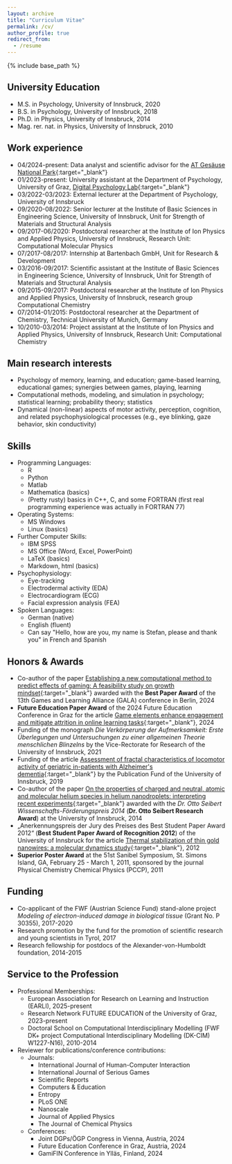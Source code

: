 ```yaml
---
layout: archive
title: "Curriculum Vitae"
permalink: /cv/
author_profile: true
redirect_from:
  - /resume
---
```


{% include base_path %}

University Education
------
* M.S. in Psychology, University of Innsbruck, 2020
* B.S. in Psychology, University of Innsbruck, 2018
* Ph.D. in Physics, University of Innsbruck, 2014
* Mag. rer. nat. in Physics, University of Innsbruck, 2010

Work experience
------
* 04/2024-present: Data analyst and scientific advisor for the [AT Gesäuse National Park](https://nationalpark-gesaeuse.at/en/){:target="_blank"}
* 01/2023-present: University assistant at the Department of Psychology, University of Graz, [Digital Psychology Lab](https://digilab.uni-graz.at/en/){:target="_blank"}
* 03/2022-03/2023: External lecturer at the Department of Psychology, University of Innsbruck
* 09/2020-08/2022: Senior lecturer at the Institute of Basic Sciences in Engineering Science, University of Innsbruck, Unit for Strength of Materials and Structural Analysis
* 09/2017-06/2020: Postdoctoral researcher at the Institute of Ion Physics and Applied Physics, University of Innsbruck, Research Unit: Computational Molecular Physics
* 07/2017-08/2017: Internship at Bartenbach GmbH, Unit for Research & Development
* 03/2016-09/2017: Scientific assistant at the Institute of Basic Sciences in Engineering Science, University of Innsbruck, Unit for Strength of Materials and Structural Analysis
* 09/2015-09/2017: Postdoctoral researcher at the Institute of Ion Physics and Applied Physics, University of Innsbruck, research group Computational Chemistry
* 07/2014-01/2015: Postdoctoral researcher at the Department of Chemistry, Technical University of Munich, Germany
* 10/2010-03/2014: Project assistant at the Institute of Ion Physics and Applied Physics, University of Innsbruck, Research Unit: Computational Chemistry

Main research interests
------
* Psychology of memory, learning, and education; game-based learning, educational games; synergies between games, playing, learning
* Computational methods, modeling, and simulation in psychology; statistical learning; probability theory; statistics
* Dynamical (non-linear) aspects of motor activity, perception, cognition, and related psychophysiological processes (e.g., eye blinking, gaze behavior, skin conductivity)

Skills
------
* Programming Languages:
  * R
  * Python
  * Matlab
  * Mathematica (basics)
  * (Pretty rusty) basics in C++, C, and some FORTRAN (first real programming experience was actually in FORTRAN 77)
* Operating Systems:
  * MS Windows
  * Linux (basics)
* Further Computer Skills:
  * IBM SPSS
  * MS Office (Word, Excel, PowerPoint)
  * LaTeX (basics)
  * Markdown, html (basics)
* Psychophysiology:
  * Eye-tracking
  * Electrodermal activity (EDA)
  * Electrocardiogram (ECG)
  * Facial expression analysis (FEA)
* Spoken Languages:
  * German (native)
  * English (fluent)
  * Can say "Hello, how are you, my name is Stefan, please and thank you" in French and Spanish

Honors & Awards
------
* Co-author of the paper [Establishing a new computational method to predict effects of gaming: A feasibility study on growth mindset](https://link.springer.com/chapter/10.1007/978-3-031-78269-5_8){:target="_blank"} awarded with the **Best Paper Award** of the 13th Games and Learning Alliance (GALA) conference in Berlin, 2024
* **Future Education Paper Award** of the 2024 Future Education Conference in Graz for the article [Game elements enhance engagement and mitigate attrition in online learning tasks](https://www.sciencedirect.com/science/article/pii/S0747563223002996){:target="_blank"}, 2024
* Funding of the monograph *Die Verkörperung der Aufmerksamkeit: Erste Überlegungen und Untersuchungen zu einer allgemeinen Theorie menschlichen Blinzelns* by the Vice-Rectorate for Research of the University of Innsbruck, 2021
* Funding of the article [Assessment of fractal characteristics of locomotor activity of geriatric in-patients with Alzheimer's dementia](https://www.frontiersin.org/journals/aging-neuroscience/articles/10.3389/fnagi.2019.00272/full){:target="_blank"} by the Publication Fund of the University of Innsbruck, 2019
* Co-author of the paper [On the properties of charged and neutral, atomic and molecular helium species in helium nanodroplets: interpreting recent experiments](https://www.tandfonline.com/doi/full/10.1080/00268976.2013.863403){:target="_blank"} awarded with the *Dr. Otto Seibert Wissenschafts-Förderungspreis 2014* (**Dr. Otto Seibert Research Award**) at the University of Innsbruck, 2014
* „Anerkennungspreis der Jury des Preises des Best Student Paper Award 2012“ (**Best Student Paper Award of Recognition 2012**) of the University of Innsbruck for the article [Thermal stabilization of thin gold nanowires: a molecular dynamics study](https://pubs.rsc.org/en/content/articlelanding/2012/nr/c1nr11282a){:target="_blank"}, 2012
* **Superior Poster Award** at the 51st Sanibel Symposium, St. Simons Island, GA, February 25 - March 1, 2011, sponsored by the journal Physical Chemistry Chemical Physics (PCCP), 2011

Funding
------
* Co-applicant of the FWF (Austrian Science Fund) stand-alone project *Modeling of electron-induced damage in biological tissue* (Grant No. P 30355), 2017-2020
* Research promotion by the fund for the promotion of scientific research and young scientists in Tyrol, 2017
* Research fellowship for postdocs of the Alexander-von-Humboldt foundation, 2014-2015

Service to the Profession
------
* Professional Memberships:
  * European Association for Research on Learning and Instruction (EARLI), 2025-present
  * Research Network FUTURE EDUCATION of the University of Graz, 2023-present
  * Doctoral School on Computational Interdisciplinary Modelling (FWF DK+ project Computational Interdisciplinary Modelling (DK-CIM) W1227-N16), 2010-2014
* Reviewer for publications/conference contributions:
  * Journals:
    * International Journal of Human-Computer Interaction
    * International Journal of Serious Games
    * Scientific Reports
    * Computers & Education
    * Entropy
    * PLoS ONE
    * Nanoscale
    * Journal of Applied Physics
    * The Journal of Chemical Physics
  * Conferences:
    * Joint DGPs/ÖGP Congress in Vienna, Austria, 2024
    * Future Education Conference in Graz, Austria, 2024
    * GamiFIN Conference in Ylläs, Finland, 2024

<!-- Publications
======
  <ul>{% for post in site.publications reversed %}
    {% include archive-single-cv.html %}
  {% endfor %}</ul>
  
Talks
======
  <ul>{% for post in site.talks reversed %}
    {% include archive-single-talk-cv.html  %}
  {% endfor %}</ul>
  
Teaching
======
  <ul>{% for post in site.teaching reversed %}
    {% include archive-single-cv.html %}
  {% endfor %}</ul> -->
 
